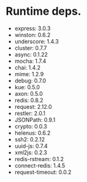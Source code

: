 # Runtime deps.
* express: 3.0.3
* winston: 0.6.2
* underscore: 1.4.3
* cluster: 0.7.7
* async: 0.1.22
* mocha: 1.7.4
* chai: 1.4.2
* mime: 1.2.9
* debug: 0.7.0
* kue: 0.5.0
* axon: 0.5.0
* redis: 0.8.2
* request: 2.12.0
* restler: 2.0.1
* JSONPath: 0.9.1
* crypto: 0.0.3
* helenus: 0.6.2
* ssh2: 0.2.12
* uuid-js: 0.7.4
* xml2js: 0.2.3
* redis-rstream: 0.1.2
* connect-redis: 1.4.5
* request-timeout: 0.0.2